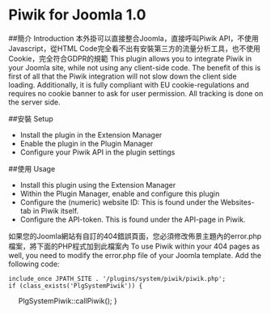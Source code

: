 # Piwik for Joomla 1.0


##簡介 Introduction 
本外掛可以直接整合Joomla，直接呼叫Piwik API，不使用Javascript，從HTML Code完全看不出有安裝第三方的流量分析工具，也不使用Cookie，完全符合GDPR的規範
This plugin allows you to integrate Piwik in your Joomla site, while not using any client-side code. The benefit of this is first of all that the Piwik integration will not slow down the client side loading. Additionally, it is fully compliant with EU cookie-regulations and requires no cookie banner to ask for user permission. All tracking is done on the server side.

##安裝 Setup
- Install the plugin in the Extension Manager
- Enable the plugin in the Plugin Manager
- Configure your Piwik API in the plugin settings

##使用 Usage
- Install this plugin using the Extension Manager
- Within the Plugin Manager, enable and configure this plugin
- Configure the (numeric) website ID: This is found under the Websites-tab in Piwik itself.
- Configure the API-token. This is found under the API-page in Piwik.

如果您的Joomla網站有自訂的404錯誤頁面，您必須修改佈景主題內的error.php檔案，將下面的PHP程式加到此檔案內
To use Piwik within your 404 pages as well, you need to modify the error.php file of your Joomla template. Add the following code:

    include_once JPATH_SITE . '/plugins/system/piwik/piwik.php';
    if (class_exists('PlgSystemPiwik')) {
        PlgSystemPiwik::callPiwik();
    }


